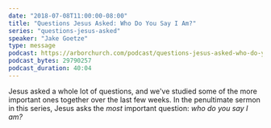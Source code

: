 ```yaml
---
date: "2018-07-08T11:00:00-08:00"
title: "Questions Jesus Asked: Who Do You Say I Am?"
series: "questions-jesus-asked"
speaker: "Jake Goetze"
type: message
podcast: https://arborchurch.com/podcast/questions-jesus-asked-who-do-you-say-i-am.m4a
podcast_bytes: 29790257
podcast_duration: 40:04
---
```


Jesus asked a whole lot of questions, and we've studied some of the more important ones together over the last few weeks. In the penultimate sermon in this series, Jesus asks the *most* important question: *who do you say I am?*
